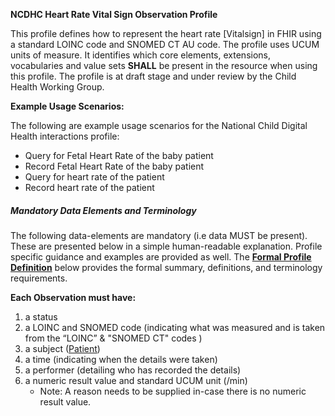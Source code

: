 **NCDHC Heart Rate Vital Sign Observation Profile**

This profile defines how to represent the heart rate [Vitalsign] in FHIR using a standard LOINC code and SNOMED CT AU code. The profile uses UCUM units of measure. It identifies which core elements, extensions, vocabularies and value sets **SHALL** be present in the resource when using this profile. 
The profile is at draft stage and under review by the Child Health Working Group. 

**Example Usage Scenarios:**

The following are example usage scenarios for the National Child Digital Health interactions
profile:

-   Query for Fetal Heart Rate of the baby patient
-   Record Fetal Heart Rate of the baby patient
-   Query for heart rate of the patient
-   Record heart rate of the patient

##### Mandatory Data Elements and Terminology


The following data-elements are mandatory (i.e data MUST be present). These are presented below in a simple human-readable explanation. Profile specific guidance and examples are provided as well. The [**Formal Profile Definition**](#profile) below provides the formal summary, definitions, and  terminology requirements.  

**Each Observation must have:**

1.  a status  
1.  a LOINC and SNOMED code (indicating what was measured and is taken from the “LOINC” &  "SNOMED CT" codes )
1.  a subject ([Patient])
1.  a time (indicating when the details were taken)
1.	a performer (detailing who has recorded the details)
1.  a numeric result value and standard UCUM unit (/min)
    -   Note: A reason needs to be supplied in-case there is no numeric result value.
	
	
	
	
	
	
[Patient]: http://build.fhir.org/ig/hl7au/au-fhir-childhealth/StructureDefinition-ncdhc-patient-baby.html		
